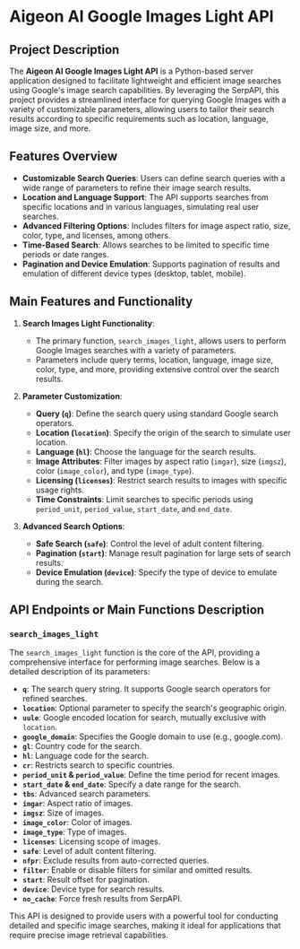 # Aigeon AI Google Images Light API

## Project Description

The **Aigeon AI Google Images Light API** is a Python-based server application designed to facilitate lightweight and efficient image searches using Google's image search capabilities. By leveraging the SerpAPI, this project provides a streamlined interface for querying Google Images with a variety of customizable parameters, allowing users to tailor their search results according to specific requirements such as location, language, image size, and more.

## Features Overview

- **Customizable Search Queries**: Users can define search queries with a wide range of parameters to refine their image search results.
- **Location and Language Support**: The API supports searches from specific locations and in various languages, simulating real user searches.
- **Advanced Filtering Options**: Includes filters for image aspect ratio, size, color, type, and licenses, among others.
- **Time-Based Search**: Allows searches to be limited to specific time periods or date ranges.
- **Pagination and Device Emulation**: Supports pagination of results and emulation of different device types (desktop, tablet, mobile).

## Main Features and Functionality

1. **Search Images Light Functionality**:
   - The primary function, `search_images_light`, allows users to perform Google Images searches with a variety of parameters.
   - Parameters include query terms, location, language, image size, color, type, and more, providing extensive control over the search results.

2. **Parameter Customization**:
   - **Query (`q`)**: Define the search query using standard Google search operators.
   - **Location (`location`)**: Specify the origin of the search to simulate user location.
   - **Language (`hl`)**: Choose the language for the search results.
   - **Image Attributes**: Filter images by aspect ratio (`imgar`), size (`imgsz`), color (`image_color`), and type (`image_type`).
   - **Licensing (`licenses`)**: Restrict search results to images with specific usage rights.
   - **Time Constraints**: Limit searches to specific periods using `period_unit`, `period_value`, `start_date`, and `end_date`.

3. **Advanced Search Options**:
   - **Safe Search (`safe`)**: Control the level of adult content filtering.
   - **Pagination (`start`)**: Manage result pagination for large sets of search results.
   - **Device Emulation (`device`)**: Specify the type of device to emulate during the search.

## API Endpoints or Main Functions Description

### `search_images_light`

The `search_images_light` function is the core of the API, providing a comprehensive interface for performing image searches. Below is a detailed description of its parameters:

- **`q`**: The search query string. It supports Google search operators for refined searches.
- **`location`**: Optional parameter to specify the search's geographic origin.
- **`uule`**: Google encoded location for search, mutually exclusive with `location`.
- **`google_domain`**: Specifies the Google domain to use (e.g., google.com).
- **`gl`**: Country code for the search.
- **`hl`**: Language code for the search.
- **`cr`**: Restricts search to specific countries.
- **`period_unit` & `period_value`**: Define the time period for recent images.
- **`start_date` & `end_date`**: Specify a date range for the search.
- **`tbs`**: Advanced search parameters.
- **`imgar`**: Aspect ratio of images.
- **`imgsz`**: Size of images.
- **`image_color`**: Color of images.
- **`image_type`**: Type of images.
- **`licenses`**: Licensing scope of images.
- **`safe`**: Level of adult content filtering.
- **`nfpr`**: Exclude results from auto-corrected queries.
- **`filter`**: Enable or disable filters for similar and omitted results.
- **`start`**: Result offset for pagination.
- **`device`**: Device type for search results.
- **`no_cache`**: Force fresh results from SerpAPI.

This API is designed to provide users with a powerful tool for conducting detailed and specific image searches, making it ideal for applications that require precise image retrieval capabilities.